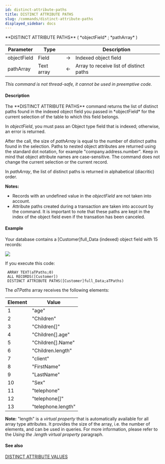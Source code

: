 ```yaml
---
id: distinct-attribute-paths
title: DISTINCT ATTRIBUTE PATHS
slug: /commands/distinct-attribute-paths
displayed_sidebar: docs
---
```


<!--REF #_command_.DISTINCT ATTRIBUTE PATHS.Syntax-->**DISTINCT ATTRIBUTE PATHS** ( *objectField* ; *pathArray* )<!-- END REF-->
<!--REF #_command_.DISTINCT ATTRIBUTE PATHS.Params-->
| Parameter | Type |  | Description |
| --- | --- | --- | --- |
| objectField | Field | &#8594;  | Indexed object field |
| pathArray | Text array | &#8592; | Array to receive list of distinct paths |

<!-- END REF-->

*This command is not thread-safe, it cannot be used in preemptive code.*


#### Description 

<!--REF #_command_.DISTINCT ATTRIBUTE PATHS.Summary-->The **DISTINCT ATTRIBUTE PATHS** command returns the list of distinct paths found in the indexed object field you passed in *objectField* for the current selection of the table to which this field belongs.<!-- END REF-->

In *objectField*, you must pass an Object type field that is indexed; otherwise, an error is returned. 

After the call, the size of *pathArray* is equal to the number of distinct paths found in the selection. Paths to nested object attributes are returned using the standard dot notation, for example "company.address.number". Keep in mind that object attribute names are case-sensitive. The command does not change the current selection or the current record. 

 In *pathArray*, the list of distinct paths is returned in alphabetical (diacritic) order. 

**Notes:** 

* Records with an undefined value in the *objectField* are not taken into account.
* Attribute paths created during a transaction are taken into account by the command. It is important to note that these paths are kept in the index of the object field even if the transation has been canceled.

#### Example 

Your database contains a \[Customer\]full\_Data (indexed) object field with 15 records:

![](../assets/en/commands/pict2994114.en.png)

If you execute this code:

```4d
 ARRAY TEXT(aTPaths;0)
 ALL RECORDS([Customer])
 DISTINCT ATTRIBUTE PATHS([Customer]full_Data;aTPaths)
```

The *aTPaths* array receives the following elements:

| Element | Value               |
| ------- | ------------------- |
| 1       | "age"               |
| 2       | "Children"          |
| 3       | "Children\[\]"      |
| 4       | "Children\[\].age"  |
| 5       | "Children\[\].Name" |
| 6       | "Children.length"   |
| 7       | "client"            |
| 8       | "FirstName"         |
| 9       | "LastName"          |
| 10      | "Sex"               |
| 11      | "telephone"         |
| 12      | "telephone\[\]"     |
| 13      | "telephone.length"  |

**Note:** "length" is a *virtual property* that is automatically available for all array type attributes. It provides the size of the array, i.e. the number of elements, and can be used in queries. For more information, please refer to the *Using the .length virtual property* paragraph. 

#### See also 

  
[DISTINCT ATTRIBUTE VALUES](distinct-attribute-values.md)  